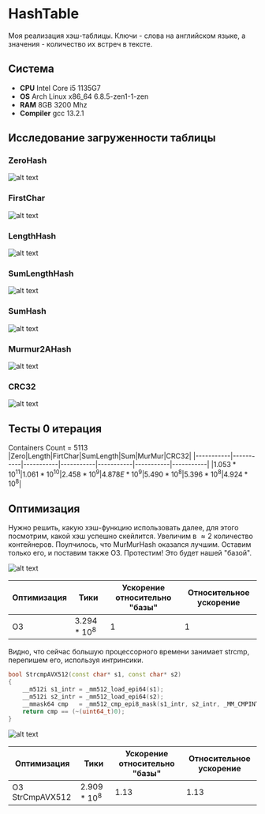 # HashTable
Моя реализация хэш-таблицы. Ключи - слова на английском языке,
а значения - количество их встреч в тексте.

## Система
- **CPU** Intel Core i5 1135G7
- **OS** Arch Linux x86_64 6.8.5-zen1-1-zen
- **RAM** 8GB 3200 Mhz
- **Compiler** gcc 13.2.1

## Исследование загруженности таблицы

### ZeroHash
![alt text](Containers/ContainersZero.csvgraph.png)

### FirstChar
![alt text](Containers/ContainersFirstChar.csvgraph.png)

### LengthHash
![alt text](Containers/ContainersLength.csvgraph.png)

### SumLengthHash
![alt text](Containers/ContainersSumLength.csvgraph.png)

### SumHash
![alt text](Containers/ContainersSum.csvgraph.png)

### Murmur2AHash
![alt text](Containers/ContainersMurMur.csvgraph.png)

### CRC32
![alt text](Containers/ContainersCRC32.csvgraph.png)

## Тесты 0 итерация
Containers Count = 5113
|Zero|Length|FirtChar|SumLength|Sum|MurMur|CRC32|
|-----------|-----------|-----------|-----------|-----------|-----------|-----------|
|$1.053*10^{11}$|$1.061*10^{10}$|$2.458*10^{9}$|$4.878E*10^{9}$|$5.490*10^{8}$|$5.396*10^{8}$|$4.924*10^{8}$|

## Оптимизация

Нужно решить, какую хэш-функцию использовать далее, для этого посмотрим, какой хэш
успешно скейлится. Увеличим в $\approx 2$ количество контейнеров. Поулчилось, что
MurMurHash оказался лучшим. Оставим только его, и поставим также O3. Протестим!
Это будет нашей "базой".

![alt text](img/O3_5113.png)

| Оптимизация       | Тики             | Ускорение относительно "базы" | Относительное ускорение |
|-------------------|------------------|-------------------------------|-------------------------|
| O3                | $3.294 * 10^{8}$ | 1                             | 1                       |

Видно, что сейчас большую процессорного времени занимает strcmp, перепишем его, используя интринсики.

```c++
bool StrcmpAVX512(const char* s1, const char* s2)
{
    __m512i s1_intr = _mm512_load_epi64(s1);
    __m512i s2_intr = _mm512_load_epi64(s2);
    __mmask64 cmp   = _mm512_cmp_epi8_mask(s1_intr, s2_intr, _MM_CMPINT_EQ);
    return cmp == (~(uint64_t)0);
}
```

![alt text](img/O3_5113_StrcmpAVX512.png)

| Оптимизация       | Тики             | Ускорение относительно "базы" | Относительное ускорение |
|-------------------|------------------|-------------------------------|-------------------------|
| O3 StrCmpAVX512   | $2.909 * 10^{8}$ | 1.13                          | 1.13                    |

